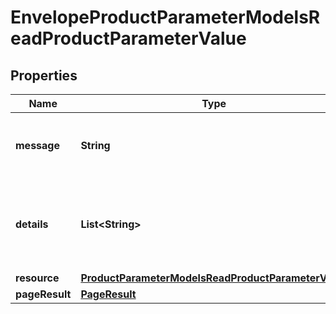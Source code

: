 

# EnvelopeProductParameterModelsReadProductParameterValue

## Properties

Name | Type | Description | Notes
------------ | ------------- | ------------- | -------------
**message** | **String** | A status message for the action taken. |  [optional]
**details** | **List&lt;String&gt;** | Any validation messages for the data on the current action. |  [optional]
**resource** | [**ProductParameterModelsReadProductParameterValue**](ProductParameterModelsReadProductParameterValue.md) |  |  [optional]
**pageResult** | [**PageResult**](PageResult.md) |  |  [optional]




